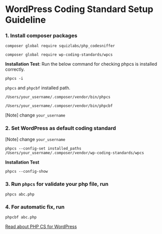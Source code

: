 # WordPress Coding Standard Setup Guideline

### 1. Install composer packages
```    
composer global require squizlabs/php_codesniffer
```
```
composer global require wp-coding-standards/wpcs
```
    
**Installation Test**: Run the below command for checking phpcs is installed correctly.

``` 
phpcs -i
```

`phpcs` and `phpcbf` installed path.  
```
/Users/your_username/.composer/vendor/bin/phpcs
```
```
/Users/your_username/.composer/vendor/bin/phpcbf  
```
[Note] change  `your_username`  
### 2. Set WordPress as default coding standard
[Note] change `your_username`
    
```
phpcs --config-set installed_paths /Users/your_username/.composer/vendor/wp-coding-standards/wpcs
```

**Installation Test**  
    
```
phpcs --config-show
```

### 3. Run `phpcs` for validate your php file, run
    
```
phpcs abc.php
```

### 4. For automatic fix, run

```
phpcbf abc.php
```

[Read about PHP CS for WordPress](https://developer.wordpress.org/coding-standards/wordpress-coding-standards/php/)
